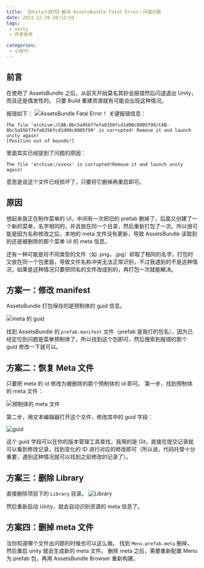 ```yaml
---
title: 【Unity小技巧】解决 AssetsBundle Fatal Error！闪退问题
date: 2021-12-29 20:12:54
tags:
 - unity
 - 开发技术

categories:
 - 小技巧
---
```

## 前言
在使用了 AssetsBundle 之后，从前天开始莫名其妙会报错然后闪退退出 Unity，而且还是偶发性的。
只要 Build 重建资源就有可能会出现这种情况。

报错如下：
![AssetsBundle Fatal Error！](https://pic.imgdb.cn/item/61cc51ef2ab3f51d91fa7941.png)
关键报错信息：

```
The file 'archive:/CAB-8bc5a956f7efa6356fcd1d00c8005f99/CAB-8bc5a956f7efa6356fcd1d00c8005f99' is corrupted! Remove it and launch unity again!
[Position out of bounds!]
```

里面其实已经提到了问题的原因：

```
The file 'archive:/xxxxx' is corrupted!Remove it and launch unity again!
```

意思是说这个文件已经损坏了，只要将它删掉再重启即可。

## 原因
想起来我正在制作菜单的 UI，中间有一次把旧的 prefab 删掉了，后面又创建了一个新的菜单，名字相同的，并且放在同一个目录，然后重新打包了一次。所以很可能是因为名称修改之后，本地的 meta 文件没有更新，导致 AssetsBundle 读取到的还是被删除的那个菜单 UI 的 meta 信息。

还有一种可能是将不同类型的文件（如 .png，.jpg）却取了相同的名字，打包时又放在同一个包里面，导致文件名称冲突无法正常识别，不过我遇到的不是这种情况，如果是这种情况只要把同名的文件改成别的，再打包一次就能解决。

## 方案一：修改 manifest
AssetsBundle 打包保存的是预制体的 guid 信息。

![meta 的 guid](https://pic.imgdb.cn/item/61cc59a32ab3f51d910031cb.jpg)

找到 AssetsBundle 的 `prefab.manifest` 文件（prefab 是我打的包名），因为已经定位到问题是菜单预制体了，所以找到这个包即可，然后搜索到报错的那个 guid 修改一下就可以。

## 方案二：恢复 Meta 文件
只要把 meta 的 id 修改为被删除的那个预制体的 id 即可。
第一步，找到预制体的 meta 文件：

![预制体的 meta 文件](https://pic.imgdb.cn/item/61cc53312ab3f51d91fb69d4.jpg)

第二步，用文本编辑器打开这个文件，修改其中的 guid 字段：

![guid](https://pic.imgdb.cn/item/61cc53312ab3f51d91fb69da.jpg)

这个 guid 字段可以在你的版本管理工具查找，我用的是 Git，直接在提交记录就可以看到修改记录，找到变化的 ID 进行对应的修改即可（所以说，代码托管十分重要，遇到这种情况就可以找到之前修改的记录了）。

## 方案三：删除 Library
直接删除项目下的 `Library` 目录。
![Library](https://pic.imgdb.cn/item/61cc51622ab3f51d91fa15ce.jpg)

然后重新启动 Unity，就会自动识别资源的 meta 信息了。

## 方案四：删掉 meta 文件
当你知道哪个文件出问题的时候也可以这么做。
找到 `Menu.prefab.meta` 删掉，然后重启 unity 就会生成新的 meta 文件。
删除 meta 之后，需要重新配置 Menu 为 prefab 包，再用 AssetsBundle Browser 重新构建。